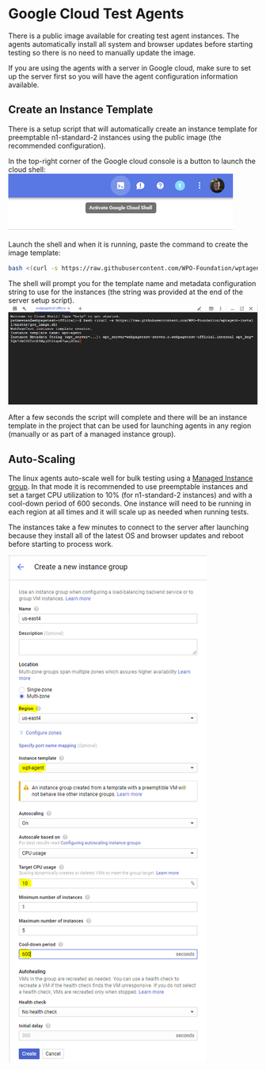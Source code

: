 # Google Cloud Test Agents
There is a public image available for creating test agent instances. The agents automatically install all system and browser updates before starting testing so there is no need to manually update the image.

If you are using the agents with a server in Google cloud, make sure to set up the server first so you will have the agent configuration information available.

## Create an Instance Template
There is a setup script that will automatically create an instance template for preemptable n1-standard-2 instances using the public image (the recommended configuration).

In the top-right corner of the Google cloud console is a button to launch the cloud shell:
![GCE Cloud Shell](images/gce_shell_button.png)

Launch the shell and when it is running, paste the command to create the image template:
```bash
bash <(curl -s https://raw.githubusercontent.com/WPO-Foundation/wptagent-install/master/gce_image.sh)
```

The shell will prompt you for the template name and metadata configuration string to use for the instances (the string was provided at the end of the server setup script).
![GCE Template Create](images/gce_template.png)

After a few seconds the script will complete and there will be an instance template in the project that can be used for launching agents in any region (manually or as part of a managed instance group).

## Auto-Scaling

The linux agents auto-scale well for bulk testing using a [Managed Instance group](https://cloud.google.com/compute/docs/instance-groups/).  In that mode it is recommended to use preemptable instances and set a target CPU utilization to 10% (for n1-standard-2 instances) and with a cool-down period of 600 seconds.  One instance will need to be running in each region at all times and it will scale up as needed when running tests.

The instances take a few minutes to connect to the server after launching because they install all of the latest OS and browser updates and reboot before starting to process work.

![GCE Instance Group](images/gce_mig.png)
